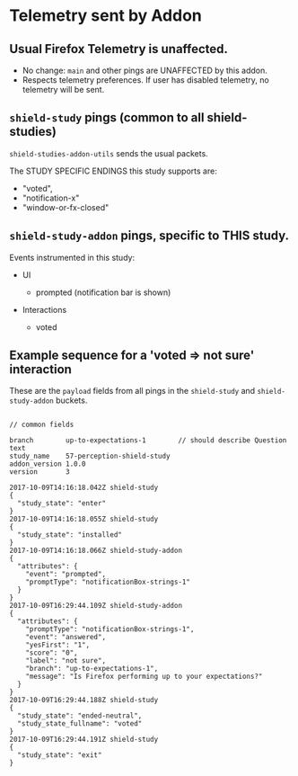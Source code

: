 # Telemetry sent by Addon



## Usual Firefox Telemetry is unaffected.

- No change: `main` and other pings are UNAFFECTED by this addon.
- Respects telemetry preferences.  If user has disabled telemetry, no telemetry will be sent.



## `shield-study` pings (common to all shield-studies)

`shield-studies-addon-utils` sends the usual packets.

The STUDY SPECIFIC ENDINGS this study supports are:

- "voted",
- "notification-x"
- "window-or-fx-closed"


## `shield-study-addon` pings, specific to THIS study.

Events instrumented in this study:

- UI
    - prompted (notification bar is shown)

- Interactions
    - voted


## Example sequence for a 'voted => not sure' interaction

These are the `payload` fields from all pings in the `shield-study` and `shield-study-addon` buckets.

```

// common fields

branch        up-to-expectations-1        // should describe Question text
study_name    57-perception-shield-study
addon_version 1.0.0
version       3

2017-10-09T14:16:18.042Z shield-study
{
  "study_state": "enter"
}
2017-10-09T14:16:18.055Z shield-study
{
  "study_state": "installed"
}
2017-10-09T14:16:18.066Z shield-study-addon
{
  "attributes": {
    "event": "prompted",
    "promptType": "notificationBox-strings-1"
  }
}
2017-10-09T16:29:44.109Z shield-study-addon
{
  "attributes": {
    "promptType": "notificationBox-strings-1",
    "event": "answered",
    "yesFirst": "1",
    "score": "0",
    "label": "not sure",
    "branch": "up-to-expectations-1",
    "message": "Is Firefox performing up to your expectations?"
  }
}
2017-10-09T16:29:44.188Z shield-study
{
  "study_state": "ended-neutral",
  "study_state_fullname": "voted"
}
2017-10-09T16:29:44.191Z shield-study
{
  "study_state": "exit"
}
```


